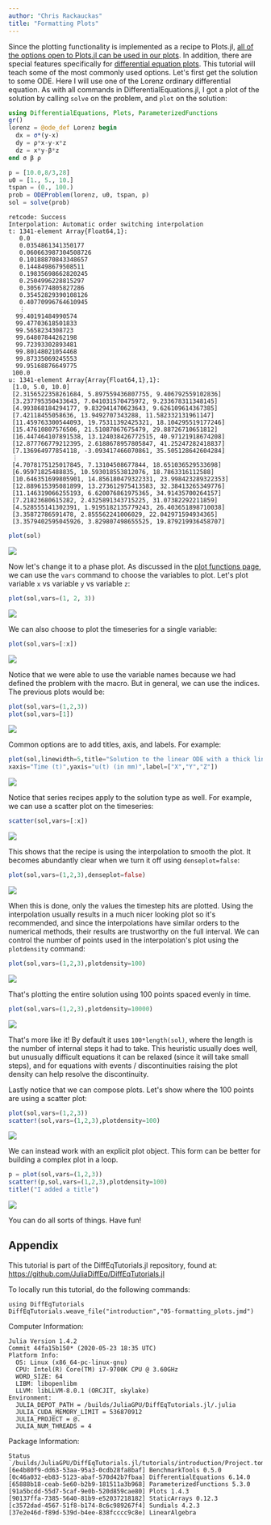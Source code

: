 ```yaml
---
author: "Chris Rackauckas"
title: "Formatting Plots"
---
```



Since the plotting functionality is implemented as a recipe to Plots.jl, [all of the options open to Plots.jl can be used in our plots](https://juliaplots.github.io/supported/). In addition, there are special features specifically for [differential equation plots](https://docs.juliadiffeq.org/dev/basics/plot/). This tutorial will teach some of the most commonly used options. Let's first get the solution to some ODE. Here I will use one of the Lorenz ordinary differential equation. As with all commands in DifferentialEquations.jl, I got a plot of the solution by calling `solve` on the problem, and `plot` on the solution:

````julia
using DifferentialEquations, Plots, ParameterizedFunctions
gr()
lorenz = @ode_def Lorenz begin
  dx = σ*(y-x)
  dy = ρ*x-y-x*z
  dz = x*y-β*z
end σ β ρ

p = [10.0,8/3,28]
u0 = [1., 5., 10.]
tspan = (0., 100.)
prob = ODEProblem(lorenz, u0, tspan, p)
sol = solve(prob)
````


````
retcode: Success
Interpolation: Automatic order switching interpolation
t: 1341-element Array{Float64,1}:
   0.0
   0.0354861341350177
   0.060663987304508726
   0.10188870843348657
   0.1448498679508511
   0.19835698662820245
   0.2504996228815297
   0.3056774805827286
   0.35452829390108126
   0.40770996764610945
   ⋮
  99.40191484990574
  99.47703618501833
  99.5658234308723
  99.64807844262198
  99.72393302893481
  99.80148021054468
  99.87335069245553
  99.95168876649775
 100.0
u: 1341-element Array{Array{Float64,1},1}:
 [1.0, 5.0, 10.0]
 [2.3156522358261684, 5.897559436807755, 9.406792559102836]
 [3.237795350433643, 7.041031570475972, 9.233678311348145]
 [4.993868184294177, 9.832941470623643, 9.626109614367385]
 [7.42118455058636, 13.9492707343288, 11.582332131961147]
 [11.459763300544093, 19.75311392425321, 18.104295519177246]
 [15.47610807576506, 21.51087067675479, 29.88726710651812]
 [16.447464107891538, 13.124038426772515, 40.97121918674208]
 [12.877766779212395, 2.6188678957805847, 41.25247282418837]
 [7.136964977854118, -3.093417466070861, 35.505128642604284]
 ⋮
 [4.7078175125017845, 7.13104508677844, 18.651036529533698]
 [6.95971825488835, 10.593018553812076, 18.7863316112588]
 [10.646351699805901, 14.856180479322331, 23.998423289322353]
 [12.889615395081899, 13.273612975413583, 32.38413265349776]
 [11.146319066255193, 6.620076861975365, 34.91435700264157]
 [7.21823680615282, 2.4325891343715225, 31.07382292211859]
 [4.528555141302391, 1.9195182135779243, 26.403651898710038]
 [3.35872786591478, 2.855562241006029, 22.042971594934365]
 [3.3579402595045926, 3.829807498655525, 19.879219936458707]
````



````julia
plot(sol)
````


![](figures/05-formatting_plots_2_1.png)



Now let's change it to a phase plot. As discussed in the [plot functions page](https://docs.juliadiffeq.org/dev/basics/plot/), we can use the `vars` command to choose the variables to plot. Let's plot variable `x` vs variable `y` vs variable `z`:

````julia
plot(sol,vars=(1, 2, 3))
````


![](figures/05-formatting_plots_3_1.png)



We can also choose to plot the timeseries for a single variable:

````julia
plot(sol,vars=[:x])
````


![](figures/05-formatting_plots_4_1.png)



Notice that we were able to use the variable names because we had defined the problem with the macro. But in general, we can use the indices. The previous plots would be:

````julia
plot(sol,vars=(1,2,3))
plot(sol,vars=[1])
````


![](figures/05-formatting_plots_5_1.png)



Common options are to add titles, axis, and labels. For example:

````julia
plot(sol,linewidth=5,title="Solution to the linear ODE with a thick line",
xaxis="Time (t)",yaxis="u(t) (in mm)",label=["X","Y","Z"])
````


![](figures/05-formatting_plots_6_1.png)



Notice that series recipes apply to the solution type as well. For example, we can use a scatter plot on the timeseries:

````julia
scatter(sol,vars=[:x])
````


![](figures/05-formatting_plots_7_1.png)



This shows that the recipe is using the interpolation to smooth the plot. It becomes abundantly clear when we turn it off using `denseplot=false`:

````julia
plot(sol,vars=(1,2,3),denseplot=false)
````


![](figures/05-formatting_plots_8_1.png)



When this is done, only the values the timestep hits are plotted. Using the interpolation usually results in a much nicer looking plot so it's recommended, and since the interpolations have similar orders to the numerical methods, their results are trustworthy on the full interval. We can control the number of points used in the interpolation's plot using the `plotdensity` command:

````julia
plot(sol,vars=(1,2,3),plotdensity=100)
````


![](figures/05-formatting_plots_9_1.png)



That's plotting the entire solution using 100 points spaced evenly in time.

````julia
plot(sol,vars=(1,2,3),plotdensity=10000)
````


![](figures/05-formatting_plots_10_1.png)



That's more like it! By default it uses `100*length(sol)`, where the length is the number of internal steps it had to take. This heuristic usually does well, but unusually difficult equations it can be relaxed (since it will take small steps), and for equations with events / discontinuities raising the plot density can help resolve the discontinuity.

Lastly notice that we can compose plots. Let's show where the 100 points are using a scatter plot:

````julia
plot(sol,vars=(1,2,3))
scatter!(sol,vars=(1,2,3),plotdensity=100)
````


![](figures/05-formatting_plots_11_1.png)



We can instead work with an explicit plot object. This form can be better for building a complex plot in a loop.

````julia
p = plot(sol,vars=(1,2,3))
scatter!(p,sol,vars=(1,2,3),plotdensity=100)
title!("I added a title")
````


![](figures/05-formatting_plots_12_1.png)



You can do all sorts of things. Have fun!


## Appendix

 This tutorial is part of the DiffEqTutorials.jl repository, found at: <https://github.com/JuliaDiffEq/DiffEqTutorials.jl>

To locally run this tutorial, do the following commands:
```
using DiffEqTutorials
DiffEqTutorials.weave_file("introduction","05-formatting_plots.jmd")
```

Computer Information:
```
Julia Version 1.4.2
Commit 44fa15b150* (2020-05-23 18:35 UTC)
Platform Info:
  OS: Linux (x86_64-pc-linux-gnu)
  CPU: Intel(R) Core(TM) i7-9700K CPU @ 3.60GHz
  WORD_SIZE: 64
  LIBM: libopenlibm
  LLVM: libLLVM-8.0.1 (ORCJIT, skylake)
Environment:
  JULIA_DEPOT_PATH = /builds/JuliaGPU/DiffEqTutorials.jl/.julia
  JULIA_CUDA_MEMORY_LIMIT = 536870912
  JULIA_PROJECT = @.
  JULIA_NUM_THREADS = 4

```

Package Information:

```
Status `/builds/JuliaGPU/DiffEqTutorials.jl/tutorials/introduction/Project.toml`
[6e4b80f9-dd63-53aa-95a3-0cdb28fa8baf] BenchmarkTools 0.5.0
[0c46a032-eb83-5123-abaf-570d42b7fbaa] DifferentialEquations 6.14.0
[65888b18-ceab-5e60-b2b9-181511a3b968] ParameterizedFunctions 5.3.0
[91a5bcdd-55d7-5caf-9e0b-520d859cae80] Plots 1.4.3
[90137ffa-7385-5640-81b9-e52037218182] StaticArrays 0.12.3
[c3572dad-4567-51f8-b174-8c6c989267f4] Sundials 4.2.3
[37e2e46d-f89d-539d-b4ee-838fcccc9c8e] LinearAlgebra
```
